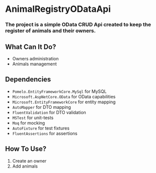 # AnimalRegistryODataApi

### The project is a simple OData CRUD Api created to keep the register of animals and their owners.

## What Can It Do?
* Owners administration
* Animals management

## Dependencies
* `Pomelo.EntityFrameworkCore.MySql` for MySQL
* `Microsoft.AspNetCore.OData` for OData capabilities
* `Microsoft.EntityFrameworkCore` for entity mapping
* `AutoMapper` for DTO mapping
* `FluentValidation` for DTO validation
* `MSTest` for unit-tests
* `Moq` for mocking
* `AutoFixture` for test fixtures
* `FluentAssertions` for assertions

## How To Use?
1. Create an owner
2. Add animals
